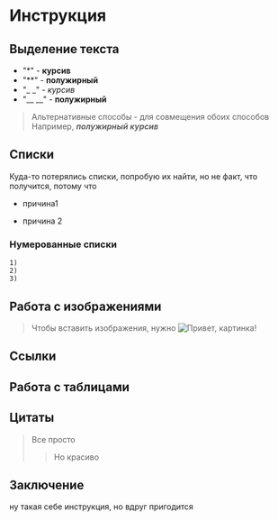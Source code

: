 # Инструкция

## Выделение текста

+ "*" - **курсив**
+ "**" - **полужирный**
+ "_ _" - _курсив_
+ "__ __" - __полужирный__
> Альтернативные способы - для совмещения обоих способов
Например, _**полужирный курсив**_

## Списки

Куда-то потерялись списки, попробую их найти, но не факт, что получится, потому что
+ причина1 
* причина 2

### Нумерованные списки
    1) 
    2)
    3)
    
## Работа с изображениями
>Чтобы вставить изображения, нужно ![Привет, картинка!](картинка.jpeg)
## Ссылки
## Работа с таблицами
## Цитаты
>Все просто
>>Но красиво

## Заключение
ну такая себе инструкция, но вдруг пригодится
